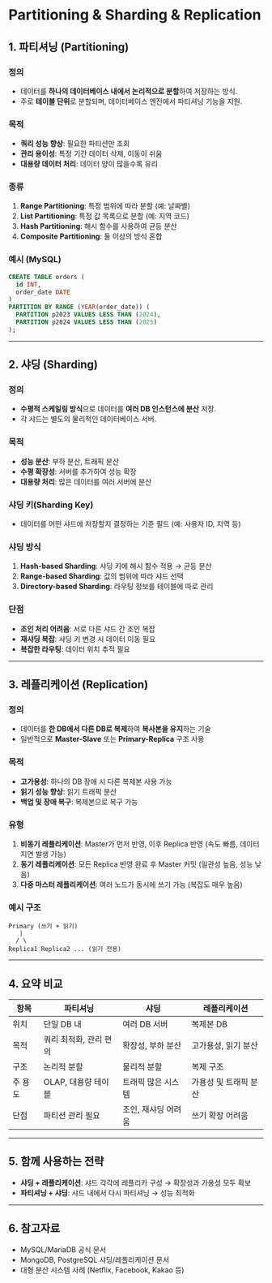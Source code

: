 # Partitioning & Sharding & Replication

## 1. 파티셔닝 (Partitioning)

### 정의
- 데이터를 **하나의 데이터베이스 내에서 논리적으로 분할**하여 저장하는 방식.
- 주로 **테이블 단위**로 분할되며, 데이터베이스 엔진에서 파티셔닝 기능을 지원.

### 목적
- **쿼리 성능 향상**: 필요한 파티션만 조회
- **관리 용이성**: 특정 기간 데이터 삭제, 이동이 쉬움
- **대용량 데이터 처리**: 데이터 양이 많을수록 유리

### 종류
1. **Range Partitioning**: 특정 범위에 따라 분할 (예: 날짜별)
2. **List Partitioning**: 특정 값 목록으로 분할 (예: 지역 코드)
3. **Hash Partitioning**: 해시 함수를 사용하여 균등 분산
4. **Composite Partitioning**: 둘 이상의 방식 혼합

### 예시 (MySQL)
```sql
CREATE TABLE orders (
  id INT,
  order_date DATE
)
PARTITION BY RANGE (YEAR(order_date)) (
  PARTITION p2023 VALUES LESS THAN (2024),
  PARTITION p2024 VALUES LESS THAN (2025)
);
```

---

## 2. 샤딩 (Sharding)

### 정의
- **수평적 스케일링 방식**으로 데이터를 **여러 DB 인스턴스에 분산** 저장.
- 각 샤드는 별도의 물리적인 데이터베이스 서버.

### 목적
- **성능 분산**: 부하 분산, 트래픽 분산
- **수평 확장성**: 서버를 추가하여 성능 확장
- **대용량 처리**: 많은 데이터를 여러 서버에 분산

### 샤딩 키(Sharding Key)
- 데이터를 어떤 샤드에 저장할지 결정하는 기준 필드 (예: 사용자 ID, 지역 등)

### 샤딩 방식
1. **Hash-based Sharding**: 샤딩 키에 해시 함수 적용 → 균등 분산
2. **Range-based Sharding**: 값의 범위에 따라 샤드 선택
3. **Directory-based Sharding**: 라우팅 정보를 테이블에 따로 관리

### 단점
- **조인 처리 어려움**: 서로 다른 샤드 간 조인 복잡
- **재샤딩 복잡**: 샤딩 키 변경 시 데이터 이동 필요
- **복잡한 라우팅**: 데이터 위치 추적 필요

---

## 3. 레플리케이션 (Replication)

### 정의
- 데이터를 **한 DB에서 다른 DB로 복제**하여 **복사본을 유지**하는 기술
- 일반적으로 **Master-Slave** 또는 **Primary-Replica** 구조 사용

### 목적
- **고가용성**: 하나의 DB 장애 시 다른 복제본 사용 가능
- **읽기 성능 향상**: 읽기 트래픽 분산
- **백업 및 장애 복구**: 복제본으로 복구 가능

### 유형
1. **비동기 레플리케이션**: Master가 먼저 반영, 이후 Replica 반영 (속도 빠름, 데이터 지연 발생 가능)
2. **동기 레플리케이션**: 모든 Replica 반영 완료 후 Master 커밋 (일관성 높음, 성능 낮음)
3. **다중 마스터 레플리케이션**: 여러 노드가 동시에 쓰기 가능 (복잡도 매우 높음)

### 예시 구조
```
Primary (쓰기 + 읽기)
   |
  / \
Replica1 Replica2 ... (읽기 전용)
```

---

## 4. 요약 비교
| 항목 | 파티셔닝 | 샤딩 | 레플리케이션 |
|------|-----------|--------|----------------|
| 위치 | 단일 DB 내 | 여러 DB 서버 | 복제본 DB |
| 목적 | 쿼리 최적화, 관리 편의 | 확장성, 부하 분산 | 고가용성, 읽기 분산 |
| 구조 | 논리적 분할 | 물리적 분할 | 복제 구조 |
| 주 용도 | OLAP, 대용량 테이블 | 트래픽 많은 시스템 | 가용성 및 트래픽 분산 |
| 단점 | 파티션 관리 필요 | 조인, 재샤딩 어려움 | 쓰기 확장 어려움 |

---

## 5. 함께 사용하는 전략
- **샤딩 + 레플리케이션**: 샤드 각각에 레플리카 구성 → 확장성과 가용성 모두 확보
- **파티셔닝 + 샤딩**: 샤드 내에서 다시 파티셔닝 → 성능 최적화

---

## 6. 참고자료
- MySQL/MariaDB 공식 문서
- MongoDB, PostgreSQL 샤딩/레플리케이션 문서
- 대형 분산 시스템 사례 (Netflix, Facebook, Kakao 등)